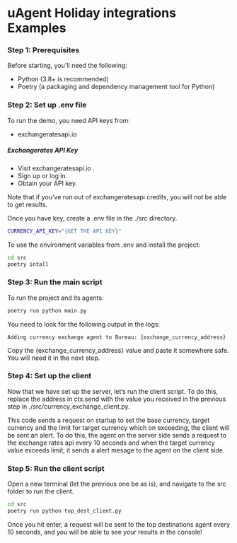 #  uAgent Holiday integrations Examples
### Step 1: Prerequisites
Before starting, you'll need the following:
* Python (3.8+ is recommended)
* Poetry (a packaging and dependency management tool for Python)

### Step 2: Set up .env file
To run the demo, you need API keys from:
* exchangeratesapi.io


##### Exchangerates API Key
* Visit exchangeratesapi.io .
* Sign up or log in.
* Obtain your API key.

Note that if you’ve run out of exchangeratesapi credits, you will not be able to get results.

Once you have key, create a .env file in the ./src directory.
```bash
CURRENCY_API_KEY="{GET THE API KEY}"
```
To use the environment variables from .env and install the project:
```bash
cd src
poetry intall
```
### Step 3: Run the main script
To run the project and its agents:
```bash
poetry run python main.py
```
You need to look for the following output in the logs:
```
Adding currency exchange agent to Bureau: {exchange_currency_address}
```
Copy the {exchange_currency_address} value and paste it somewhere safe. You will need it in the next step.
### Step 4: Set up the client
Now that we have set up the server, let’s run the client script. To do this, replace the address in ctx.send with the value you received in the previous step in ./src/currency_exchange_client.py.

This code sends a request on startup to set the base currency, target currency and the limit for target currency which on exceeding, the client will be sent an alert. To do this, the agent on the server side sends a request to the exchange rates api every 10 seconds and when the target currency value exceeds limit, it sends a alert mesage to the agent on the client side.

### Step 5: Run the client script
Open a new terminal (let the previous one be as is), and navigate to the src folder to run the client.
```bash
cd src
poetry run python top_dest_client.py
```
Once you hit enter, a request will be sent to the top destinations agent every 10 seconds, and you will be able to see your results in the console!